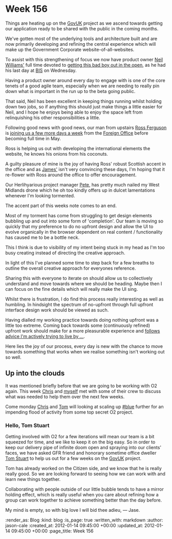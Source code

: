 Week 156
========

Things are heating up on the [GovUK][GovUK] project as we ascend towards getting our application ready to be shared with the public in the coming months.

We've gotten most of the underlying tools and architecture built and are now primarily developing and refining the central experience which will make up the Government Corporate website-of-all-websites.

To assist with this strengthening of focus we now have product owner [Neil Williams'][Neil] full time devoted to [getting this bad boy out in the open](http://neilojwilliams.net/missioncreep/2011/alphagov-fanboy-turns-betagov-infiltrator/), as he had his last day at [BIS](http://www.bis.gov.uk/) on Wednesday.

Having a product owner around every day to engage with is one of the core tenets of a good agile team, especially when we are needing to really pin down what is important in the run up to the beta going public.

That said, Neil has been excellent in keeping things running whilst holding down two jobs, so if anything this should just make things a little easier for Neil, and I hope he enjoys being able to enjoy the space left from relinquishing his other responsibilities a little.

Following good news with good news, our man from upstairs [Ross Ferguson](https://twitter.com/rossferg) is [joining us a few more days a week](http://twitter.com/rossferg/status/157522909932429312) from the [Foreign Office](https://twitter.com/foreignoffice) before becoming full time in May.

Ross is helping us out with developing the international elements the website, he knows his onions from his coconuts.

A guilty pleasure of mine is the joy of having Ross' robust Scottish accent in the office and as [James'][James] isn't very convincing these days, I'm hoping that it re-flower with Ross around the office to offer encouragement.

Our Herlihyarious project manager [Pete][Pete], has pretty much nailed my West Midlands drone which he oh too kindly offers up in dulcet lamentations whenever I'm looking tormented.

The accent part of this weeks note comes to an end.

Most of my torment has come from struggling to get design elements bubbling up and out into some form of 'completion'. Our team is moving so quickly that my preference to do no upfront design and allow the UI to evolve organically in the browser dependent on real content / functionality has caused me to be a bottle neck.

This I think is due to visibility of my intent being stuck in my head as I'm too busy creating instead of directing the creative approach.

In light of this I've planned some time to step back for a few breaths to outline the overall creative approach for everyones reference.

Sharing this with everyone to iterate on should allow us to collectively understand and move towards where we should be heading. Maybe then I can focus on the fine details which will really make the UI sing.

Whilst there is frustration, I do find this process really interesting as well as humbling. In hindsight the spectrum of no-upfront through full upfront interface design work should be viewed as such.

Having dialled my working practice towards doing nothing upfront was a little too extreme. Coming back towards some (continuously refined) upfront work should make for a more pleasurable experience and [follows advice I'm actively trying to live by ...](http://en.wikipedia.org/wiki/Middle_way).

Here lies the joy of our process, every day is new with the chance to move towards something that works when we realise something isn't working out so well.

## Up into the clouds

It was mentioned briefly before that we are going to be working with O2 again. This week [Chris][Chris] and [myself][Jason] met with some of their crew to discuss what was needed to help them over the next few weeks.

Come monday [Chris][Chris] and [Tom][Tom W] will looking at scaling up [#blue][#blue] further for an impending flood of activity from some top secret O2 project.

### Hello, Tom Stuart

Getting involved with O2 for a few iterations will mean our team is a bit squeezed for time, and we like to keep it on the big easy. So in order to keep our delivery pipe of infinite doom open and spraying into our clients' faces, we have asked GFR friend and honorary sometime office dweller [Tom Stuart][Tom S] to help us out for a few weeks on the [GovUK][GovUK] project.

Tom has already worked on the Citizen side, and we know that he is really really good. So we are looking forward to seeing how we can work with and learn new things together.

Collaborating with people outside of our little bubble tends to have a mirror holding effect, which is really useful when you care about refining how a group can work together to achieve something better than the day before.

My mind is empty, so with big love I will bid thee adieu,
&mdash; Jase.

[James]: /james-adam
[GovUK]: /government-single-domain
[Pete]: http://twitter.com/yahoo_pete
[#blue]: /hashblue
[Tom S]: http://experthuman.com
[Neil]: https://twitter.com/neillyneil
[Chris]: /chris-roos
[Jason]: /jason-cale
[Tom W]: /tom-ward

:render_as: Blog
:kind: blog
:is_page: true
:written_with: markdown
:author: jason-cale
:created_at: 2012-01-14 09:45:00 +00:00
:updated_at: 2012-01-14 09:45:00 +00:00
:page_title: Week 156